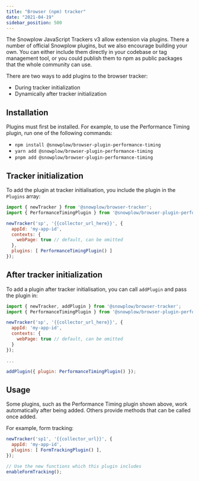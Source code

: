 ```yaml
---
title: "Browser (npm) tracker"
date: "2021-04-19"
sidebar_position: 500
---
```


The Snowplow JavaScript Trackers v3 allow extension via plugins. There a number of official Snowplow plugins, but we also encourage building your own. You can either include them directly in your codebase or tag management tool, or you could publish them to npm as public packages that the whole community can use.

There are two ways to add plugins to the browser tracker:

- During tracker initialization
- Dynamically after tracker initialization

## Installation

Plugins must first be installed. For example, to use the Performance Timing plugin, run one of the following commands:

- `npm install @snowplow/browser-plugin-performance-timing`
- `yarn add @snowplow/browser-plugin-performance-timing`
- `pnpm add @snowplow/browser-plugin-performance-timing`

## Tracker initialization

To add the plugin at tracker initialisation, you include the plugin in the `Plugins` array:

```javascript
import { newTracker } from '@snowplow/browser-tracker';
import { PerformanceTimingPlugin } from '@snowplow/browser-plugin-performance-timing';

newTracker('sp', '{{collector_url_here}}', {
  appId: 'my-app-id',
  contexts: {
    webPage: true // default, can be omitted
  },
  plugins: [ PerformanceTimingPlugin() ]
});
```

## After tracker initialization

To add a plugin after tracker initialisation, you can call `addPlugin` and pass the plugin in:

```javascript
import { newTracker, addPlugin } from '@snowplow/browser-tracker';
import { PerformanceTimingPlugin } from '@snowplow/browser-plugin-performance-timing';

newTracker('sp', '{{collector_url_here}}', {
  appId: 'my-app-id',
  contexts: {
    webPage: true // default, can be omitted
  }
});

...

addPlugin({ plugin: PerformanceTimingPlugin() });
```

## Usage

Some plugins, such as the Performance Timing plugin shown above, work automatically after being added. Others provide methods that can be called once added.

For example, form tracking:

```javascript
newTracker('sp1', '{{collector_url}}', { 
  appId: 'my-app-id', 
  plugins: [ FormTrackingPlugin() ],
});

// Use the new functions which this plugin includes
enableFormTracking();
```
